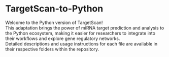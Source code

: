 # TargetScan-to-Python
Welcome to the Python version of TargetScan!  
This adaptation brings the power of miRNA target prediction and analysis to the Python ecosystem, making it easier for researchers to integrate into their workflows and explore gene regulatory networks.  
Detailed descriptions and usage instructions for each file are available in their respective folders within the repository.
